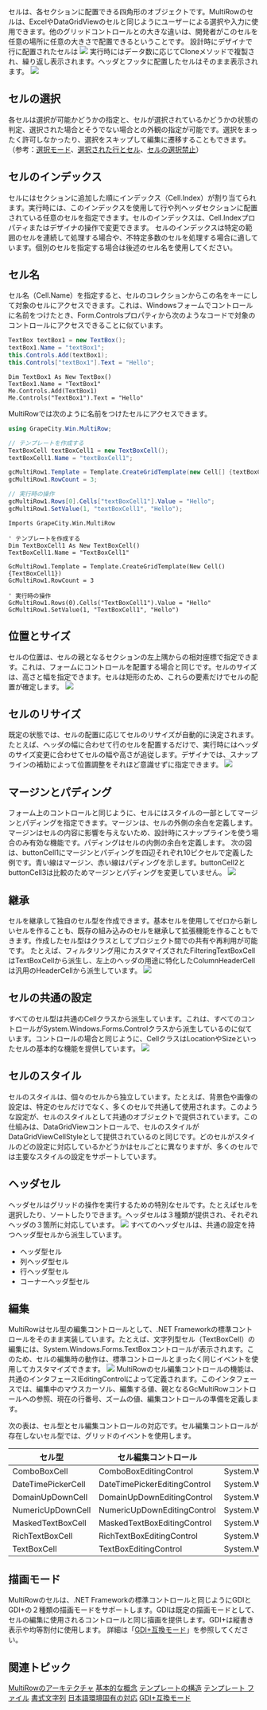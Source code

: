 セルは、各セクションに配置できる四角形のオブジェクトです。MultiRowのセルは、ExcelやDataGridViewのセルと同じようにユーザーによる選択や入力に使用できます。他のグリッドコントロールとの大きな違いは、開発者がこのセルを任意の場所に任意の大きさで配置できるということです。
設計時にデザイナで行に配置されたセルは
![](/DOCUMENT_SITE_LINK_PREFIX_HERE/document-site-files/images/f148c511-6e98-4b55-9904-150a375d5825/images/userguide/architecture_cell_designtimecell.png)
実行時にはデータ数に応じてCloneメソッドで複製され、繰り返し表示されます。ヘッダとフッタに配置したセルはそのまま表示されます。
![](/DOCUMENT_SITE_LINK_PREFIX_HERE/document-site-files/images/f148c511-6e98-4b55-9904-150a375d5825/images/userguide/architecture_cell_runtimecell.png)

## セルの選択

各セルは選択が可能かどうかの指定と、セルが選択されているかどうかの状態の判定、選択された場合とそうでない場合との外観の指定が可能です。選択をまったく許可しなかったり、選択をスキップして編集に遷移することもできます。（参考：[選択モード](gcdocsite__documentlink?toc-item-id=05E1230B-6129-43D3-AA78-5B2CBF48CCBA)、[選択された行とセル](gcdocsite__documentlink?toc-item-id=34EAB7A7-4714-49AE-B8DF-7AFA70750DA1)、[セルの選択禁止](gcdocsite__documentlink?toc-item-id=44b1d9b5-a649-4d0d-b686-4884fcfd887a)）

## セルのインデックス

セルにはセクションに追加した順にインデックス（Cell.Index）が割り当てられます。実行時には、このインデックスを使用して行や列ヘッダセクションに配置されている任意のセルを指定できます。セルのインデックスは、Cell.Indexプロパティまたはデザイナの操作で変更できます。
セルのインデックスは特定の範囲のセルを連続して処理する場合や、不特定多数のセルを処理する場合に適しています。個別のセルを指定する場合は後述のセル名を使用してください。

## セル名

セル名（Cell.Name）を指定すると、セルのコレクションからこの名をキーにして対象のセルにアクセスできます。これは、Windowsフォームでコントロールに名前をつけたとき、Form.Controlsプロパティから次のようなコードで対象のコントロールにアクセスできることに似ています。

```csharp
TextBox textBox1 = new TextBox();
textBox1.Name = "textBox1";
this.Controls.Add(textBox1);
this.Controls["textBox1"].Text = "Hello";
```

```vbnet
Dim TextBox1 As New TextBox()
TextBox1.Name = "TextBox1"
Me.Controls.Add(TextBox1)
Me.Controls("TextBox1").Text = "Hello"
```

MultiRowでは次のように名前をつけたセルにアクセスできます。

```csharp
using GrapeCity.Win.MultiRow;

// テンプレートを作成する
TextBoxCell textBoxCell1 = new TextBoxCell();
textBoxCell1.Name = "textBoxCell1";

gcMultiRow1.Template = Template.CreateGridTemplate(new Cell[] {textBoxCell1});
gcMultiRow1.RowCount = 3;

// 実行時の操作
gcMultiRow1.Rows[0].Cells["textBoxCell1"].Value = "Hello";
gcMultiRow1.SetValue(1, "textBoxCell1", "Hello");
```

```vbnet
Imports GrapeCity.Win.MultiRow

' テンプレートを作成する
Dim TextBoxCell1 As New TextBoxCell()
TextBoxCell1.Name = "TextBoxCell1"

GcMultiRow1.Template = Template.CreateGridTemplate(New Cell() {TextBoxCell1})
GcMultiRow1.RowCount = 3

' 実行時の操作
GcMultiRow1.Rows(0).Cells("TextBoxCell1").Value = "Hello"
GcMultiRow1.SetValue(1, "TextBoxCell1", "Hello")
```

## 位置とサイズ

セルの位置は、セルの親となるセクションの左上隅からの相対座標で指定できます。これは、フォームにコントロールを配置する場合と同じです。セルのサイズは、高さと幅を指定できます。セルは矩形のため、これらの要素だけでセルの配置が確定します。
![](/DOCUMENT_SITE_LINK_PREFIX_HERE/document-site-files/images/f148c511-6e98-4b55-9904-150a375d5825/images/userguide/architecture_cell_size.png)

## セルのリサイズ

既定の状態では、セルの配置に応じてセルのリサイズが自動的に決定されます。たとえば、ヘッダの幅に合わせて行のセルを配置するだけで、実行時にはヘッダのサイズ変更に合わせてセルの幅や高さが追従します。デザイナでは、スナップラインの補助によって位置調整をそれほど意識せずに指定できます。
![](/DOCUMENT_SITE_LINK_PREFIX_HERE/document-site-files/images/f148c511-6e98-4b55-9904-150a375d5825/images/userguide/architecture_cell_resizing.png)

## マージンとパディング

フォーム上のコントロールと同じように、セルにはスタイルの一部としてマージンとパディングを指定できます。マージンは、セルの外側の余白を定義します。マージンはセルの内容に影響を与えないため、設計時にスナップラインを使う場合のみ有効な機能です。パディングはセルの内側の余白を定義します。
次の図は、buttonCell1にマージンとパディングを四辺それぞれ10ピクセルで定義した例です。青い線はマージン、赤い線はパディングを示します。buttonCell2とbuttonCell3は比較のためマージンとパディングを変更していません。
![](/DOCUMENT_SITE_LINK_PREFIX_HERE/document-site-files/images/f148c511-6e98-4b55-9904-150a375d5825/images/userguide/architecture_cell_marginpadding.png)

## 継承

セルを継承して独自のセル型を作成できます。基本セルを使用してゼロから新しいセルを作ることも、既存の組み込みのセルを継承して拡張機能を作ることもできます。作成したセル型はクラスとしてプロジェクト間での共有や再利用が可能です。
たとえば、フィルタリング用にカスタマイズされたFilteringTextBoxCellはTextBoxCellから派生し、左上のヘッダの用途に特化したColumnHeaderCellは汎用のHeaderCellから派生しています。
![](/DOCUMENT_SITE_LINK_PREFIX_HERE/document-site-files/images/f148c511-6e98-4b55-9904-150a375d5825/images/userguide/architecture_cell_inheritedclass.png)

## セルの共通の設定

すべてのセル型は共通のCellクラスから派生しています。これは、すべてのコントロールがSystem.Windows.Forms.Controlクラスから派生しているのに似ています。コントロールの場合と同じように、CellクラスはLocationやSizeといったセルの基本的な機能を提供しています。
![](/DOCUMENT_SITE_LINK_PREFIX_HERE/document-site-files/images/f148c511-6e98-4b55-9904-150a375d5825/images/userguide/architecture_cell_baseclass.png)

## セルのスタイル

セルのスタイルは、個々のセルから独立しています。たとえば、背景色や画像の設定は、特定のセルだけでなく、多くのセルで共通して使用されます。このような設定が、セルのスタイルとして共通のオブジェクトで提供されています。この仕組みは、DataGridViewコントロールで、セルのスタイルがDataGridViewCellStyleとして提供されているのと同じです。どのセルがスタイルのどの設定に対応しているかどうかはセルごとに異なりますが、多くのセルでは主要なスタイルの設定をサポートしています。

## ヘッダセル

ヘッダセルはグリッドの操作を実行するための特別なセルです。たとえばセルを選択したり、ソートしたりできます。ヘッダセルは３種類が提供され、それぞれヘッダの３箇所に対応しています。
![](/DOCUMENT_SITE_LINK_PREFIX_HERE/document-site-files/images/f148c511-6e98-4b55-9904-150a375d5825/images/userguide/architecture_cell_headers.png)
すべてのヘッダセルは、共通の設定を持つヘッダ型セルから派生しています。

* ヘッダ型セル
* 列ヘッダ型セル
* 行ヘッダ型セル
* コーナーヘッダ型セル

## 編集

MultiRowはセル型の編集コントロールとして、.NET Frameworkの標準コントロールをそのまま実装しています。たとえば、文字列型セル（TextBoxCell）の編集には、System.Windows.Forms.TextBoxコントロールが表示されます。このため、セルの編集時の動作は、標準コントロールとまったく同じイベントを使用してカスタマイズできます。
![](/DOCUMENT_SITE_LINK_PREFIX_HERE/document-site-files/images/f148c511-6e98-4b55-9904-150a375d5825/images/userguide/architecture_cell_editingcontrol.png)
MultiRowのセル編集コントロールの機能は、共通のインタフェースIEditingControlによって定義されます。このインタフェースでは、編集中のマウスカーソル、編集する値、親となるGcMultiRowコントロールへの参照、現在の行番号、ズームの値、編集コントロールの準備を定義します。

次の表は、セル型とセル編集コントロールの対応です。セル編集コントロールが存在しないセル型では、グリッドのイベントを使用します。

| セル型 | セル編集コントロール | 継承元 |
| --- | ---------- | --- |
| ComboBoxCell | ComboBoxEditingControl | System.Windows.Forms.ComboBox |
| DateTimePickerCell | DateTimePickerEditingControl | System.Windows.Forms.DateTimePicker |
| DomainUpDownCell | DomainUpDownEditingControl | System.Windows.Forms.DomainUpDown |
| NumericUpDownCell | NumericUpDownEditingControl | System.Windows.Forms.NumericUpDown |
| MaskedTextBoxCell | MaskedTextBoxEditingControl | System.Windows.Forms.MaskedTextBox |
| RichTextBoxCell | RichTextBoxEditingControl | System.Windows.Forms.RichTextBox |
| TextBoxCell | TextBoxEditingControl | System.Windows.Forms.TextBox |

## 描画モード

MultiRowのセルは、.NET Frameworkの標準コントロールと同じようにGDIとGDI+の２種類の描画モードをサポートします。GDIは既定の描画モードとして、セルの編集に使用されるコントロールと同じ描画を提供します。GDI+は縦書き表示や均等割付に使用します。
詳細は「[GDI+互換モード](gcdocsite__documentlink?toc-item-id=9b34fee2-3101-44f6-8e71-6cd80cca6a4d)」を参照してください。

## 関連トピック

[MultiRowのアーキテクチャ](gcdocsite__documentlink?toc-item-id=56965dab-d6cc-47fc-99fe-d91b89d5a68b)
[基本的な概念](gcdocsite__documentlink?toc-item-id=16f883de-1a34-4c65-a48a-54975c8e3f1d)
[テンプレートの構造](gcdocsite__documentlink?toc-item-id=34b86ed6-9e19-4958-86bf-0292df8c1533)
[テンプレート ファイル](gcdocsite__documentlink?toc-item-id=ce4d580a-53b6-41d6-90e6-24d7ca29d7cc)
[書式文字列](gcdocsite__documentlink?toc-item-id=6e2489d4-8b06-4f4c-9469-4603ae386ed1)
[日本語環境固有の対応](gcdocsite__documentlink?toc-item-id=05924354-cd16-4f19-b351-374d4fa67db1)
[GDI+互換モード](gcdocsite__documentlink?toc-item-id=9b34fee2-3101-44f6-8e71-6cd80cca6a4d)